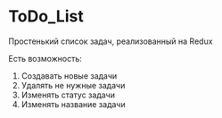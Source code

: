 # ToDo_List

Простенький список задач, реализованный на Redux

Есть возможность:
1. Создавать новые задачи
2. Удалять не нужные задачи
3. Изменять статус задачи
4. Изменять название задачи

